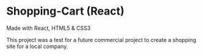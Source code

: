 # Shopping-Cart (React)

Made with React, HTML5 & CSS3 

This project was a test for a future commercial project to create a shopping site for a local company. 

